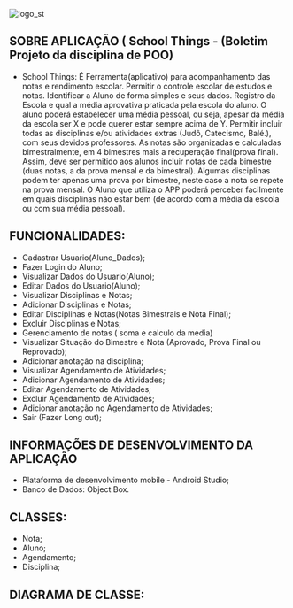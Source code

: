 
![logo_st](https://user-images.githubusercontent.com/44373296/52663902-e6c0cd00-2eee-11e9-80e3-16bd4ce3761a.png)

## SOBRE APLICAÇÃO ( School Things - (Boletim Projeto da disciplina de POO)
- School Things:
É Ferramenta(aplicativo) para acompanhamento das notas e rendimento escolar. Permitir o controle escolar de estudos e notas. Identificar a Aluno de forma simples e seus dados. Registro da Escola e qual a média aprovativa praticada pela escola do aluno. O aluno poderá estabelecer uma média pessoal, ou seja, apesar da média da escola ser X e pode querer estar sempre acima de Y. Permitir incluir todas as disciplinas e/ou atividades extras (Judô, Catecismo, Balé.), com seus devidos professores. As notas são organizadas e calculadas bimestralmente, em 4 bimestres mais a recuperação final(prova final). Assim, deve ser permitido aos alunos incluir notas de cada bimestre (duas notas, a da prova mensal e da bimestral). Algumas disciplinas podem ter apenas uma prova por bimestre, neste caso a nota se repete na prova mensal. O Aluno que utiliza o APP poderá  perceber facilmente em quais disciplinas não estar bem (de acordo com a média da escola ou com sua média pessoal).

## FUNCIONALIDADES:
- Cadastrar Usuario(Aluno_Dados);
- Fazer Login do Aluno;
- Visualizar Dados do Usuario(Aluno);
- Editar Dados do Usuario(Aluno);
- Visualizar Disciplinas e Notas;
- Adicionar Disciplinas e Notas;
- Editar Disciplinas e Notas(Notas Bimestrais e Nota Final);
- Excluir Disciplinas e Notas;
- Gerenciamento de notas ( soma e calculo da media)
- Visualizar Situação do Bimestre e Nota (Aprovado, Prova Final ou Reprovado);
- Adicionar anotação na disciplina;
- Visualizar Agendamento de Atividades;
- Adicionar Agendamento de Atividades;
- Editar Agendamento de Atividades;
- Excluir Agendamento de Atividades;
- Adicionar anotação no Agendamento de Atividades;
- Sair (Fazer Long out);

## INFORMAÇÕES DE DESENVOLVIMENTO DA APLICAÇÃO
 - Plataforma de desenvolvimento mobile - Android Studio;
 - Banco de Dados: Object Box.
 
 ## CLASSES:
 - Nota;
 - Aluno;
 - Agendamento;
 - Disciplina;
 
 ## DIAGRAMA DE CLASSE:
 

